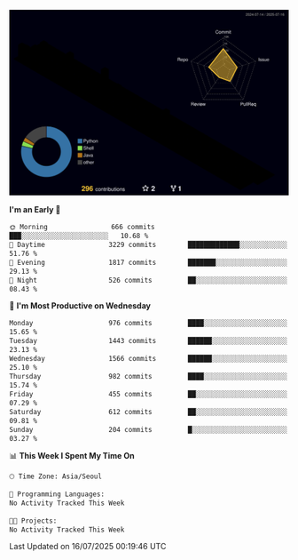 <!-- ![Header](./github-header-image.png) -->

<!-- <div align="center">
  <img src="https://ziadoua.github.io/m3-Markdown-Badges/badges/FastAPI/fastapi1.svg" />&nbsp
  <img src="https://ziadoua.github.io/m3-Markdown-Badges/badges/Git/git1.svg" />&nbsp
  <img src="https://ziadoua.github.io/m3-Markdown-Badges/badges/Linux/linux2.svg" />&nbsp
  <img src="https://ziadoua.github.io/m3-Markdown-Badges/badges/PostgreSQL/postgresql3.svg" />&nbsp
  <img src="https://ziadoua.github.io/m3-Markdown-Badges/badges/Python/python3.svg" />&nbsp
</div> -->

![](./profile-3d-contrib/profile-night-rainbow.svg)

<!--START_SECTION:waka-->
**I'm an Early 🐤** 

```text
🌞 Morning                666 commits         ███░░░░░░░░░░░░░░░░░░░░░░   10.68 % 
🌆 Daytime                3229 commits        █████████████░░░░░░░░░░░░   51.76 % 
🌃 Evening                1817 commits        ███████░░░░░░░░░░░░░░░░░░   29.13 % 
🌙 Night                  526 commits         ██░░░░░░░░░░░░░░░░░░░░░░░   08.43 % 
```
📅 **I'm Most Productive on Wednesday** 

```text
Monday                   976 commits         ████░░░░░░░░░░░░░░░░░░░░░   15.65 % 
Tuesday                  1443 commits        ██████░░░░░░░░░░░░░░░░░░░   23.13 % 
Wednesday                1566 commits        ██████░░░░░░░░░░░░░░░░░░░   25.10 % 
Thursday                 982 commits         ████░░░░░░░░░░░░░░░░░░░░░   15.74 % 
Friday                   455 commits         ██░░░░░░░░░░░░░░░░░░░░░░░   07.29 % 
Saturday                 612 commits         ██░░░░░░░░░░░░░░░░░░░░░░░   09.81 % 
Sunday                   204 commits         █░░░░░░░░░░░░░░░░░░░░░░░░   03.27 % 
```


📊 **This Week I Spent My Time On** 

```text
🕑︎ Time Zone: Asia/Seoul

💬 Programming Languages: 
No Activity Tracked This Week

🐱‍💻 Projects: 
No Activity Tracked This Week
```


 Last Updated on 16/07/2025 00:19:46 UTC
<!--END_SECTION:waka-->




